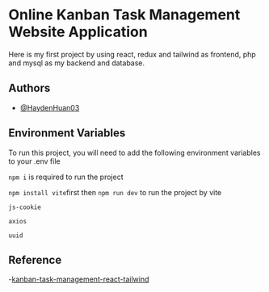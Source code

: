 # Online Kanban Task Management Website Application

Here is my first project by using react, redux and tailwind as frontend, php and mysql as my backend and database.


## Authors

- [@HaydenHuan03](https://github.com/HaydenHuan03/)


## Environment Variables

To run this project, you will need to add the following environment variables to your .env file

`npm i` is required to run the project

`npm install vite`first then `npm run dev` to run the project by vite

`js-cookie`

`axios`

`uuid`

## Reference

-[kanban-task-management-react-tailwind](https://github.com/Hesam-Dearboy/kanban-task-management-react-tailwind)
